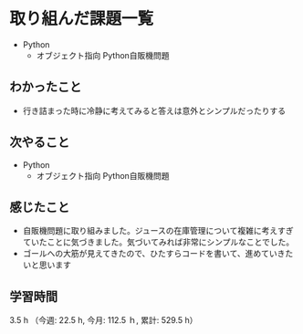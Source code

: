 # 取り組んだ課題一覧
- Python
    - オブジェクト指向 Python自販機問題 
## わかったこと
- 行き詰まった時に冷静に考えてみると答えは意外とシンプルだったりする
## 次やること
- Python
    - オブジェクト指向 Python自販機問題    
## 感じたこと
- 自販機問題に取り組みました。ジュースの在庫管理について複雑に考えすぎていたことに気づきました。気づいてみれば非常にシンプルなことでした。
- ゴールへの大筋が見えてきたので、ひたすらコードを書いて、進めていきたいと思います   
## 学習時間
3.5 h （今週: 22.5 h, 今月: 112.5 ｈ, 累計: 529.5 h）